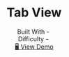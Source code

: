 <h1 align="center">Tab View</h1>


<!-- <div align="center">
  <img src="https://geojs.one/js/img/raw/1015_carousel.gif" alt="" />
</div> -->

  <div align="center">
    Built With -  <img src="https://img.shields.io/badge/-React-f4cf0c" alt="" />
  
  <br/>
    Difficulty - <img src="https://img.shields.io/badge/%201%20-newbie-white?labelColor=6abecd" alt="" />
  <br/>
  <a href="https://geojs.one/jsreact/11_tab_view/dist/" target="_blank">🖥️ View Demo</a>

    

  </div>


<!-- https://img.shields.io/badge/-API-aad742 -->
<!-- https://img.shields.io/badge/-Redux-DD5746 -->
<!-- https://img.shields.io/badge/-Styled-A79277 -->

<!-- %201%20-newbie-white?labelColor=6abecd -->
<!-- %202%20-junior-white?labelColor=aad742 -->
<!-- %203%20-intermediate-white?labelColor=f1b604 -->
<!-- %204%20-advanced-white?labelColor=bf4605 -->
<!-- %205%20-guru-white?labelColor=ed2c49 -->

